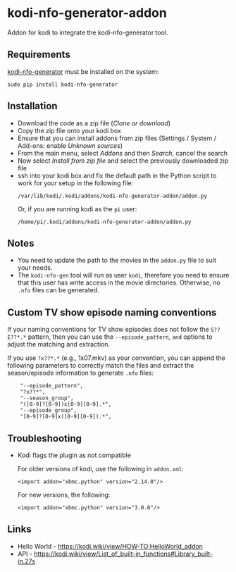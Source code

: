# kodi-nfo-generator-addon
Addon for kodi to integrate the kodi-nfo-generator tool.

## Requirements

[kodi-nfo-generator](https://github.com/fracpete/kodi-nfo-generator) must be installed on the system:

```
sudo pip install kodi-nfo-generator
```

## Installation

* Download the code as a zip file (*Clone or download*)
* Copy the zip file onto your kodi box
* Ensure that you can install addons from zip files
  (Settings / System / Add-ons: enable *Unknown sources*)
* From the main menu, select *Addons* and then *Search*, cancel the search
* Now select *Install from zip file* and select the previously downloaded zip file
* ssh into your kodi box and fix the default path in the Python script to work
  for your setup in the following file:
  ```
  /var/lib/kodi/.kodi/addons/kodi-nfo-generator-addon/addon.py
  ```
  Or, if you are running kodi as the `pi` user:
  ```
  /home/pi/.kodi/addons/kodi-nfo-generator-addon/addon.py
  ```


## Notes

* You need to update the path to the movies in the `addon.py` file
  to suit your needs.
* The `kodi-nfo-gen` tool will run as user `kodi`, therefore you need
  to ensure that this user has write access in the movie directories.
  Otherwise, no `.nfo` files can be generated. 


## Custom TV show episode naming conventions

If your naming conventions for TV show episodes does not follow the `S??E??*.*` pattern, then you can use the `--episode_pattern`, `` and `` options to adjust the matching and extraction. 

If you use `?x??*.*` (e.g., 1x07.mkv) as your convention, you can append the following parameters to correctly match the files and extract the season/episode information to generate `.nfo` files:

```
    "--episode_pattern",
    "?x??*",
    "--season_group",
    "([0-9]?[0-9])x[0-9][0-9].*",
    "--episode_group",
    "[0-9]?[0-9]x([0-9][0-9]).*",
```

## Troubleshooting

* Kodi flags the plugin as not compatible

   For older versions of kodi, use the following in `addon.xml`:

   ```
   <import addon="xbmc.python" version="2.14.0"/>
   ```

   For new versions, the following:

   ```
   <import addon="xbmc.python" version="3.0.0"/>
   ```

## Links

* Hello World - https://kodi.wiki/view/HOW-TO:HelloWorld_addon
* API - https://kodi.wiki/view/List_of_built-in_functions#Library_built-in.27s

